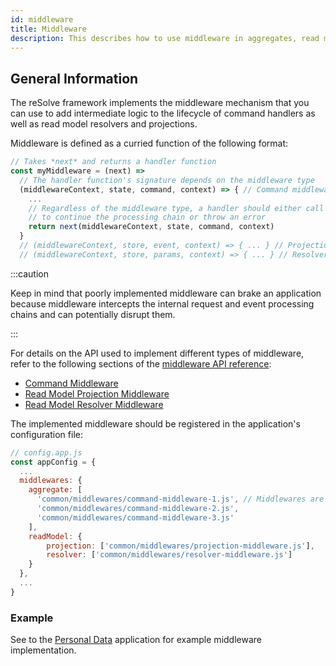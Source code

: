 ```yaml
---
id: middleware
title: Middleware
description: This describes how to use middleware in aggregates, read model resolvers and projections.
---
```


## General Information

The reSolve framework implements the middleware mechanism that you can use to add intermediate logic to the lifecycle of command handlers as well as read model resolvers and projections.

Middleware is defined as a curried function of the following format:

```js
// Takes *next* and returns a handler function
const myMiddleware = (next) =>
  // The handler function's signature depends on the middleware type
  (middlewareContext, state, command, context) => { // Command middleware handler
    ...
    // Regardless of the middleware type, a handler should either call **next** at the end
    // to continue the processing chain or throw an error
    return next(middlewareContext, state, command, context)
  }
  // (middlewareContext, store, event, context) => { ... } // Projection middleware handler
  // (middlewareContext, store, params, context) => { ... } // Resolver middleware handler
```

:::caution

Keep in mind that poorly implemented middleware can brake an application because middleware intercepts the internal request and event processing chains and can potentially disrupt them.

:::

For details on the API used to implement different types of middleware, refer to the following sections of the [middleware API reference](api/middleware.md):

- [Command Middleware](api/middleware.md#command-middleware)
- [Read Model Projection Middleware](api/middleware.md#read-model-projection-middleware)
- [Read Model Resolver Middleware](api/middleware.md#read-model-resolver-middleware)

The implemented middleware should be registered in the application's configuration file:

```js
// config.app.js
const appConfig = {
  ...
  middlewares: {
    aggregate: [
      'common/middlewares/command-middleware-1.js', // Middlewares are invoked in the order that they are deifined in the config
      'common/middlewares/command-middleware-2.js',
      'common/middlewares/command-middleware-3.js'
    ],
    readModel: {
        projection: ['common/middlewares/projection-middleware.js'],
        resolver: ['common/middlewares/resolver-middleware.js']
    }
  },
  ...
}
```

### Example

See to the [Personal Data](https://github.com/reimagined/resolve/tree/dev/examples/ts/personal-data) application for example middleware implementation.
